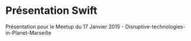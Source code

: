 Présentation Swift
===============

Présentation pour le Meetup du 17 Janvier 2015 - Disruptive-technologies-in-Planet-Marseille
